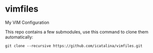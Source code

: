 vimfiles
========

My VIM Configuration

This repo contains a few submodules, use this command to clone them automatically:


```shell
git clone --recursive https://github.com/icatalina/vimfiles.git
```

